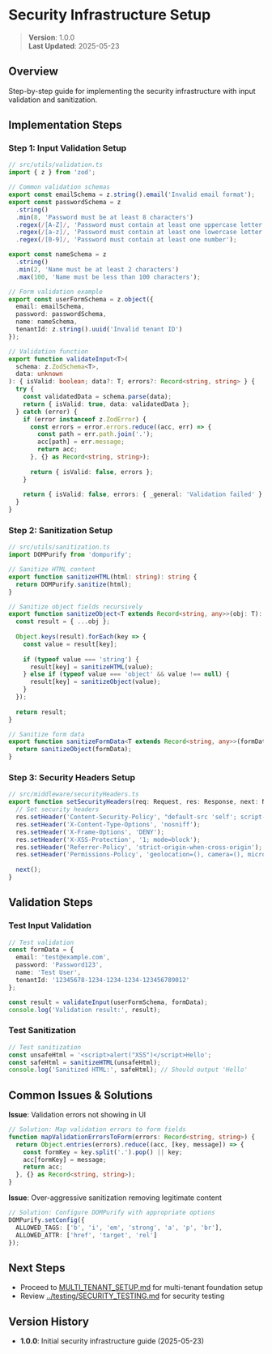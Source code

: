 
# Security Infrastructure Setup

> **Version**: 1.0.0  
> **Last Updated**: 2025-05-23

## Overview

Step-by-step guide for implementing the security infrastructure with input validation and sanitization.

## Implementation Steps

### Step 1: Input Validation Setup

```typescript
// src/utils/validation.ts
import { z } from 'zod';

// Common validation schemas
export const emailSchema = z.string().email('Invalid email format');
export const passwordSchema = z
  .string()
  .min(8, 'Password must be at least 8 characters')
  .regex(/[A-Z]/, 'Password must contain at least one uppercase letter')
  .regex(/[a-z]/, 'Password must contain at least one lowercase letter')
  .regex(/[0-9]/, 'Password must contain at least one number');

export const nameSchema = z
  .string()
  .min(2, 'Name must be at least 2 characters')
  .max(100, 'Name must be less than 100 characters');

// Form validation example
export const userFormSchema = z.object({
  email: emailSchema,
  password: passwordSchema,
  name: nameSchema,
  tenantId: z.string().uuid('Invalid tenant ID')
});

// Validation function
export function validateInput<T>(
  schema: z.ZodSchema<T>,
  data: unknown
): { isValid: boolean; data?: T; errors?: Record<string, string> } {
  try {
    const validatedData = schema.parse(data);
    return { isValid: true, data: validatedData };
  } catch (error) {
    if (error instanceof z.ZodError) {
      const errors = error.errors.reduce((acc, err) => {
        const path = err.path.join('.');
        acc[path] = err.message;
        return acc;
      }, {} as Record<string, string>);
      
      return { isValid: false, errors };
    }
    
    return { isValid: false, errors: { _general: 'Validation failed' } };
  }
}
```

### Step 2: Sanitization Setup

```typescript
// src/utils/sanitization.ts
import DOMPurify from 'dompurify';

// Sanitize HTML content
export function sanitizeHTML(html: string): string {
  return DOMPurify.sanitize(html);
}

// Sanitize object fields recursively
export function sanitizeObject<T extends Record<string, any>>(obj: T): T {
  const result = { ...obj };
  
  Object.keys(result).forEach(key => {
    const value = result[key];
    
    if (typeof value === 'string') {
      result[key] = sanitizeHTML(value);
    } else if (typeof value === 'object' && value !== null) {
      result[key] = sanitizeObject(value);
    }
  });
  
  return result;
}

// Sanitize form data
export function sanitizeFormData<T extends Record<string, any>>(formData: T): T {
  return sanitizeObject(formData);
}
```

### Step 3: Security Headers Setup

```typescript
// src/middleware/securityHeaders.ts
export function setSecurityHeaders(req: Request, res: Response, next: NextFunction) {
  // Set security headers
  res.setHeader('Content-Security-Policy', "default-src 'self'; script-src 'self'; object-src 'none';");
  res.setHeader('X-Content-Type-Options', 'nosniff');
  res.setHeader('X-Frame-Options', 'DENY');
  res.setHeader('X-XSS-Protection', '1; mode=block');
  res.setHeader('Referrer-Policy', 'strict-origin-when-cross-origin');
  res.setHeader('Permissions-Policy', 'geolocation=(), camera=(), microphone=()');
  
  next();
}
```

## Validation Steps

### Test Input Validation

```typescript
// Test validation
const formData = {
  email: 'test@example.com',
  password: 'Password123',
  name: 'Test User',
  tenantId: '12345678-1234-1234-1234-123456789012'
};

const result = validateInput(userFormSchema, formData);
console.log('Validation result:', result);
```

### Test Sanitization

```typescript
// Test sanitization
const unsafeHtml = '<script>alert("XSS")</script>Hello';
const safeHtml = sanitizeHTML(unsafeHtml);
console.log('Sanitized HTML:', safeHtml); // Should output 'Hello'
```

## Common Issues & Solutions

**Issue**: Validation errors not showing in UI
```typescript
// Solution: Map validation errors to form fields
function mapValidationErrorsToForm(errors: Record<string, string>) {
  return Object.entries(errors).reduce((acc, [key, message]) => {
    const formKey = key.split('.').pop() || key;
    acc[formKey] = message;
    return acc;
  }, {} as Record<string, string>);
}
```

**Issue**: Over-aggressive sanitization removing legitimate content
```typescript
// Solution: Configure DOMPurify with appropriate options
DOMPurify.setConfig({
  ALLOWED_TAGS: ['b', 'i', 'em', 'strong', 'a', 'p', 'br'],
  ALLOWED_ATTR: ['href', 'target', 'rel']
});
```

## Next Steps

- Proceed to [MULTI_TENANT_SETUP.md](MULTI_TENANT_SETUP.md) for multi-tenant foundation setup
- Review [../testing/SECURITY_TESTING.md](../testing/SECURITY_TESTING.md) for security testing

## Version History

- **1.0.0**: Initial security infrastructure guide (2025-05-23)
